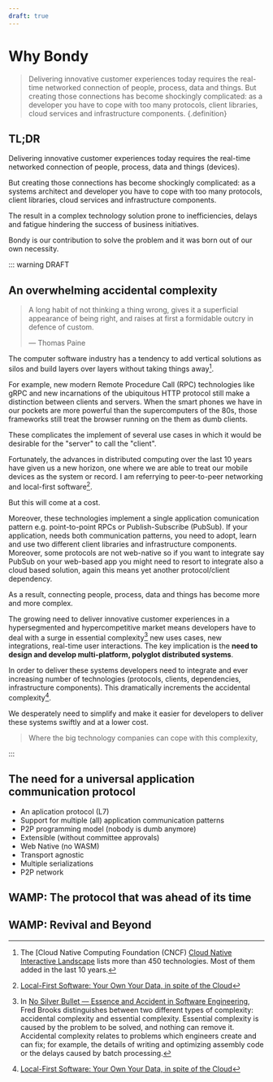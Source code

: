 ```yaml
---
draft: true
---
```

# Why Bondy
> Delivering innovative customer experiences today requires the real-time networked connection of people, process, data and things.
> But creating those connections has become shockingly complicated: as a developer you have to cope with too many protocols, client libraries, cloud services and infrastructure components.
{.definition}



## TL;DR

Delivering innovative customer experiences today requires the real-time networked connection of people, process, data and things (devices).

But creating those connections has become shockingly complicated: as a systems architect and developer you have to cope with too many protocols, client libraries, cloud services and infrastructure components.

The result in a complex technology solution prone to inefficiencies, delays and fatigue hindering the success of business initiatives.

Bondy is our contribution to solve the problem and it was born out of our own necessity.



::: warning DRAFT

## An overwhelming accidental complexity

> A long habit of not thinking a thing wrong, gives it a superficial appearance of being right, and raises at first a formidable outcry in defence of custom.
>
>— Thomas Paine

The computer software industry has a tendency to add vertical solutions as silos and build layers over layers without taking things away[^1].

For example, new modern Remote Procedure Call (RPC) technologies like gRPC and new incarnations of the ubiquitous HTTP protocol still make a distinction between clients and servers. When the smart phones we have in our pockets are more powerful than the supercomputers of the 80s, those frameworks still treat the browser running on the them as dumb clients.

These complicates the implement of several use cases in which it would be desirable for the "server" to call the "client".

Fortunately, the advances in distributed computing over the last 10 years have given us a new horizon, one where we are able to treat our mobile devices as the system or record. I am referrying to peer-to-peer networking and local-first software[^2].

But this will come at a cost.

Moreover, these technologies implement a single application comunication pattern e.g. point-to-point RPCs or Publish-Subscribe (PubSub). If your application, needs both communication patterns, you need to adopt, learn and use two different client libraries and infrastructure components. Moreover, some protocols are not web-native so if you want to integrate say PubSub on your web-based app you might need to resort to integrate also a cloud based solution, again this means yet another protocol/client dependency.

<!-- Frameworks pretend to solve this by adding yet more features, more adapters, more callbacks. Most of the time implemented using proprietary Software Development Kits (SDKs) in a specific programming language. This SDKs evolve over time and require those adapters to be rebuilt. Moreover sometimes those adapters have to be deployed within the infrastructure component, which complicates its maintenance, support and operating characteristics. -->

As a result, connecting people, process, data and things has become more and more complex.

The growing need to deliver innovative customer experiences in a hypersegmented and hypercompetitive market means developers have to deal with a surge in essential complexity[^3] new uses cases, new integrations, real-time user interactions.  The key implication is the **need to design and develop multi-platform, polyglot distributed systems**.

In order to deliver these systems developers need to integrate and ever increasing number of technologies (protocols, clients, dependencies, infrastructure components). This dramatically increments the accidental complexity[^2].

<ZoomImg src="/assets/accidental_complexity.png"/>

We desperately need to simplify and make it easier for developers to deliver these systems swiftly and at a lower cost.

> Where the big technology companies can cope with this complexity,


:::


## The need for a universal application communication protocol

* An aplication protocol (L7)
* Support for multiple (all) application communication patterns
* P2P programming model (nobody is dumb anymore)
* Extensible (without committee approvals)
* Web Native (no WASM)
* Transport agnostic
* Multiple serializations
* P2P network

## WAMP: The protocol that was ahead of its time

## WAMP: Revival and Beyond


[^1]: The [Cloud Native Computing Foundation (CNCF) [Cloud Native Interactive Landscape](https://landscape.cncf.io) lists more than 450 technologies. Most of them added in the last 10 years.
[^2]: [Local-First Software: Your Own Your Data, in spite of the Cloud](https://martin.kleppmann.com/papers/local-first.pdf)
[^3]: In [No Silver Bullet — Essence and Accident in Software Engineering](https://en.wikipedia.org/wiki/No_Silver_Bullet), Fred Brooks distinguishes between two different types of complexity: accidental complexity and essential complexity. Essential complexity is caused by the problem to be solved, and nothing can remove it. Accidental complexity relates to problems which engineers create and can fix; for example, the details of writing and optimizing assembly code or the delays caused by batch processing.
